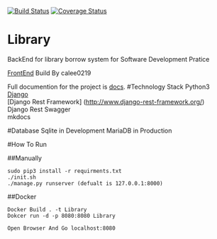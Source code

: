[![Build Status](https://travis-ci.org/a0919610611/Library.svg?branch=master)](https://travis-ci.org/a0919610611/Library)
[![Coverage Status](https://coveralls.io/repos/github/a0919610611/Library/badge.svg?branch=master)](https://coveralls.io/github/a0919610611/Library?branch=master)
# Library
BackEnd for library borrow system for Software Development Pratice

[FrontEnd](https://github.com/calee0219/SDP-Library-System) Build By calee0219

Full documention for the project is [docs](https://a0919610611.github.io/Library/).
#Technology Stack
Python3
 [Django](https://www.djangoproject.com/
)  
[Django Rest Framework] (http://www.django-rest-framework.org/)   
Django Rest Swagger  
mkdocs

#Database
Sqlite in Development
MariaDB in Production

#How To Run

##Manually
```
sudo pip3 install -r requirments.txt
./init.sh
./manage.py runserver (defualt is 127.0.0.1:8000)
```
##Docker
```
Docker Build . -t Library
Dokcer run -d -p 8080:8080 Library

Open Browser And Go localhost:8080
```
